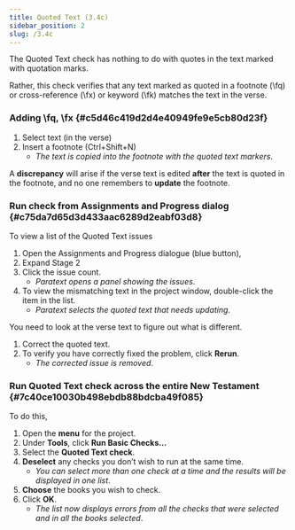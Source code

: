 ```yaml
---
title: Quoted Text (3.4c)
sidebar_position: 2
slug: /3.4c
---
```




The Quoted Text check has nothing to do with quotes in the text marked with quotation marks.


Rather, this check verifies that any text marked as quoted in a footnote (\fq) or cross-reference (\fx) or keyword (\fk) matches the text in the verse.


### Adding \fq, \fx[](https://manual.paratext.org/Video-summaries/Stage-3/3.4-Checks/3.4c#adding-fq-fx) {#c5d46c419d2d4e40949fe9e5cb80d23f}

1. Select text (in the verse)
1. Insert a footnote (Ctrl+Shift+N)
	- _The text is copied into the footnote with the quoted text markers_.

A **discrepancy** will arise if the verse text is edited **after** the text is quoted in the footnote, and no one remembers to **update** the footnote.


### Run check from Assignments and Progress dialog[](https://manual.paratext.org/Video-summaries/Stage-3/3.4-Checks/3.4c#run-check-from-assignments-and-progress-dialog) {#c75da7d65d3d433aac6289d2eabf03d8}


To view a list of the Quoted Text issues

1. Open the Assignments and Progress dialogue (blue button),
1. Expand Stage 2
1. Click the issue count.
	- _Paratext opens a panel showing the issues_.
1. To view the mismatching text in the project window, double-click the item in the list.
	- _Paratext selects the quoted text that needs updating_.

You need to look at the verse text to figure out what is different.

1. Correct the quoted text.
1. To verify you have correctly fixed the problem, click **Rerun**.
	- _The corrected issue is removed_.

### Run Quoted Text check across the entire New Testament[](https://manual.paratext.org/Video-summaries/Stage-3/3.4-Checks/3.4c#run-quoted-text-check-across-the-entire-new-testament) {#7c40ce10030b498ebdb88bdcba49f085}


To do this,

1. Open the **menu** for the project.
1. Under **Tools**, click **Run Basic Checks…**
1. Select the **Quoted Text check**.
1. **Deselect** any checks you don’t wish to run at the same time.
	- _You can select more than one check at a time and the results will be displayed in one list_.
1. **Choose** the books you wish to check.
1. Click **OK**.
	- _The list now displays errors from all the checks that were selected and in all the books selected_.
